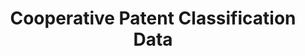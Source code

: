 ---
layout: default
bigquery: https://console.cloud.google.com/bigquery?p=patents-public-data&d=cpc&page=dataset
citation: '“Cooperative Patent Classification” by the EPO and USPTO, for public use. '
contributors: EPO, USPTO
cost: None
description: Cooperative Patent Classification Data contains the scheme and definitions
  of the Cooperative Patent Classification system for classifying patent documents.
  The CPC is the result of a partnership between the EPO and the USPTO in their joint
  effort to develop a common, internationally compatible classification system for
  technical documents, in particular patent publications, which will be used by both
  offices in the patent granting process
documentation: https://www.cooperativepatentclassification.org/cpcSchemeAndDefinitions
last_edit: 04/12/2022, 14:42:32
location: https://www.cooperativepatentclassification.org/index
maintained_by: USPTO, EPO
schema_fields:
- title_part
- titleFull
- children
- notAllocatable
- date_revised
- breakdownCode
- synonyms
- title_full
- sizeCache
- not_allocatable
- symbol
- additional_only
- status
- level
- child_groups
- definition
- glossary
- informative_references
- limiting_references
- ipc_concordant
- informativeReferences
- ipcConcordant
- residualReferences
- applicationReferences
- dateRevised
- application_references
- residual_references
- breakdown_code
- parents
- limitingReferences
- titlePart
- childGroups
shortname: cooperative_patent_classification
tags:
- patents
- science
title: Cooperative Patent Classification Data
uuid: 984374a7-16e9-4b35-9445-458daceb01bf
---
